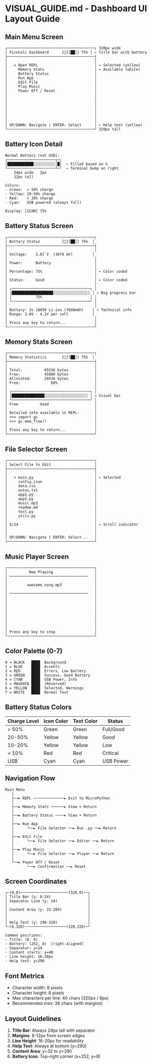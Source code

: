 # VISUAL_GUIDE.md - Dashboard UI Layout Guide

## Main Menu Screen

```
┌────────────────────────────────────────┐ 320px wide
│ PicoCalc Dashboard      [🔋][██░] 75% │ ← Title bar with battery
├────────────────────────────────────────┤
│                                        │
│   > Open REPL                          │ ← Selected (yellow)
│     Memory Stats                       │ ← Available (white)
│     Battery Status                     │
│     Run App                            │
│     Edit File                          │
│     Play Music                         │
│     Power Off / Reset                  │
│                                        │
│                                        │
│                                        │
│                                        │
│                                        │
│                                        │
│                                        │
│ UP/DOWN: Navigate | ENTER: Select      │ ← Help text (yellow)
└────────────────────────────────────────┘ 320px tall
```

## Battery Icon Detail

```
Normal Battery (not USB):
┌──────────────────────┬─┐
│████████████░░░░░░░░░░│█│  ← Filled based on %
└──────────────────────┴─┘  ← Terminal bump on right
    24px wide   2px
    12px tall

Colors:
- Green:  > 50% charge
- Yellow: 20-50% charge
- Red:    < 20% charge
- Cyan:   USB powered (always full)

Display: [ICON] 75%
```

## Battery Status Screen

```
┌────────────────────────────────────────┐
│ Battery Status          [🔋][██░] 75%  │
├────────────────────────────────────────┤
│                                        │
│ Voltage:    3.87 V  (3870 mV)         │
│                                        │
│ Power:      Battery                    │
│                                        │
│ Percentage: 75%                        │ ← Color coded
│                                        │
│ Status:     Good                       │ ← Color coded
│                                        │
│ ┌────────────────────────────────────┐ │
│ │███████████████████░░░░░░░░░░░░░░░░│ │ ← Big progress bar
│ │           75%                      │ │
│ └────────────────────────────────────┘ │
│                                        │
│ Battery: 2x 18650 Li-ion (7600mAh)    │ ← Technical info
│ Range: 3.0V - 4.2V per cell           │
│                                        │
│ Press any key to return...             │
└────────────────────────────────────────┘
```

## Memory Stats Screen

```
┌────────────────────────────────────────┐
│ Memory Statistics       [🔋][██░] 75%  │
├────────────────────────────────────────┤
│                                        │
│ Total:          65536 bytes            │
│ Free:           45000 bytes            │
│ Allocated:      20536 bytes            │
│ Free:              68%                 │
│                                        │
│ ┌────────────────────────────────────┐ │
│ │███████████████░░░░░░░░░░░░░░░░░░░│ │ ← Visual bar
│ └────────────────────────────────────┘ │
│ Free          Used                     │
│                                        │
│ Detailed info available in REPL:       │
│ >>> import gc                          │
│ >>> gc.mem_free()                      │
│                                        │
│ Press any key to return...             │
└────────────────────────────────────────┘
```

## File Selector Screen

```
┌────────────────────────────────────────┐
│ Select File to Edit                    │
├────────────────────────────────────────┤
│                                        │
│   > main.py                            │ ← Selected
│     config.json                        │
│     data.csv                           │
│     notes.txt                          │
│     app1.py                            │
│     app2.py                            │
│     music.mp3                          │
│     readme.md                          │
│     test.py                            │
│     utils.py                           │
│                                        │
│ 5/24                                   │ ← Scroll indicator
│                                        │
│                                        │
│ UP/DOWN: Navigate | ENTER: Select...   │
└────────────────────────────────────────┘
```

## Music Player Screen

```
┌────────────────────────────────────────┐
│          Now Playing                   │
│ ────────────────────────────────────   │
│                                        │
│         awesome_song.mp3               │
│                                        │
│ ────────────────────────────────────   │
│                                        │
│                                        │
│                                        │
│                                        │
│                                        │
│                                        │
│                                        │
│                                        │
│ Press any key to stop                  │
└────────────────────────────────────────┘
```

## Color Palette (0-7)

```
0 = BLACK   ████  Background
1 = BLUE    ████  Accents
2 = RED     ████  Errors, Low Battery
3 = GREEN   ████  Success, Good Battery
4 = CYAN    ████  USB Power, Info
5 = MAGENTA ████  (Reserved)
6 = YELLOW  ████  Selected, Warnings
7 = WHITE   ████  Normal Text
```

## Battery Status Colors

| Charge Level | Icon Color | Text Color | Status    |
|--------------|------------|------------|-----------|
| > 50%        | Green      | Green      | Full/Good |
| 20-50%       | Yellow     | Yellow     | Good      |
| 10-20%       | Yellow     | Yellow     | Low       |
| < 10%        | Red        | Red        | Critical  |
| USB          | Cyan       | Cyan       | USB Power |

## Navigation Flow

```
Main Menu
   │
   ├──► REPL ──────────────► Exit to MicroPython
   │
   ├──► Memory Stats ──────► View + Return
   │
   ├──► Battery Status ────► View + Return
   │
   ├──► Run App
   │      └──► File Selector ──► Run .py ──► Return
   │
   ├──► Edit File
   │      └──► File Selector ──► Editor ──► Return
   │
   ├──► Play Music
   │      └──► File Selector ──► Player ──► Return
   │
   └──► Power Off / Reset
          └──► Confirmation ──► Reset
```

## Screen Coordinates

```
┌─(0,0)──────────────────────(320,0)──┐
│ Title Bar (y: 0-24)                 │
│ Separator Line (y: 24)              │
│                                     │
│ Content Area (y: 25-289)            │
│                                     │
│                                     │
│ Help Text (y: 290-310)              │
└─(0,320)───────────────────(320,320)─┘

Common positions:
- Title: (8, 8)
- Battery: (252, 8)  [right-aligned]
- Separator: y=24
- Content starts: y=40
- Line height: 16-20px
- Help text: y=290
```

## Font Metrics

- Character width: 8 pixels
- Character height: 8 pixels
- Max characters per line: 40 chars (320px / 8px)
- Recommended max: 36 chars (with margins)

## Layout Guidelines

1. **Title Bar**: Always 24px tall with separator
2. **Margins**: 8-12px from screen edges
3. **Line Height**: 16-20px for readability
4. **Help Text**: Always at bottom (y=290)
5. **Content Area**: y=32 to y=280
6. **Battery Icon**: Top-right corner (x=252, y=8)
